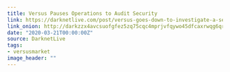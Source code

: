 ```yaml
---
title: Versus Pauses Operations to Audit Security
link: https://darknetlive.com/post/versus-goes-down-to-investigate-a-security-concern/
link_onion: http://darkzzx4avcsuofgfez5zq75cqc4mprjvfqywo45dfcaxrwqg6qrlfid.onion/post/versus-goes-down-to-investigate-a-security-concern/
date: "2020-03-21T00:00:00Z"
source: DarknetLive
tags:
- versusmarket
image_header: ""
---
```

